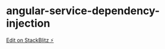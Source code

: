 # angular-service-dependency-injection

[Edit on StackBlitz ⚡️](https://stackblitz.com/edit/angular-service-dependency-injection)